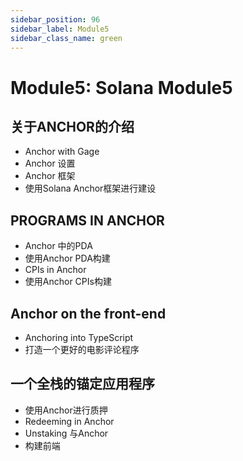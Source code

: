 ```yaml
---
sidebar_position: 96
sidebar_label: Module5
sidebar_class_name: green
---
```


# Module5: Solana Module5

## 关于ANCHOR的介绍

- Anchor with Gage
- Anchor 设置
- Anchor 框架
- 使用Solana Anchor框架进行建设

## PROGRAMS IN ANCHOR

- Anchor 中的PDA
- 使用Anchor PDA构建
- CPIs in Anchor
- 使用Anchor CPIs构建


## Anchor on the front-end

- Anchoring into TypeScript
- 打造一个更好的电影评论程序


## 一个全栈的锚定应用程序

- 使用Anchor进行质押
- Redeeming in Anchor
- Unstaking 与Anchor
- 构建前端
